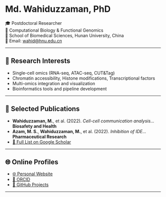 # Md. Wahiduzzaman, PhD

🎓 Postdoctoral Researcher  
🧬 Computational Biology & Functional Genomics  
🏫 School of Biomedical Sciences, Hunan University, China  
📧 Email: wahid@hnu.edu.cn  

---

## 🔬 Research Interests

- Single-cell omics (RNA-seq, ATAC-seq, CUT&Tag)
- Chromatin accessibility, Histone modifications, Transcriptional factors
- Multi-omics integration and visualization
- Bioinformatics tools and pipeline development

---

## 📄 Selected Publications

- **Wahiduzzaman, M.**, et al. (2022). *Cell-cell communication analysis...* **Biosafety and Health**  
- **Azam, M. S.**, **Wahiduzzaman, M.**, et al. (2022). *Inhibition of IDE...* **Pharmaceutical Research**  
- [🔗 Full List on Google Scholar](https://scholar.google.com/citations?user=FJbVDIwAAAAJ)

---

## 🌐 Online Profiles

- [🌐 Personal Website](https://github.com/wahidbio/) 
- [💼 ORCID](https://orcid.org/0000-0001-8288-2884)
- [📂 GitHub Projects](https://github.com/wahidbio)

---
